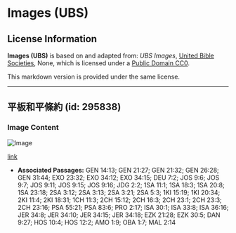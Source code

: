# Images (UBS)

## License Information

**Images (UBS)** is based on and adapted from: _UBS Images_, [United Bible Societies](https://unitedbiblesocieties.org/), None, which is licensed under a [Public Domain CC0](https://creativecommons.org/public-domain/cc0/).

This markdown version is provided under the same license.



--------------------------------

## 平板和平條約 (id: 295838)

### Image Content

![Image](https://cdn.aquifer.bible/aquifer-content/resources/Media/WEB-0880_tablet_peace_treaty.jpg)

[link](https://cdn.aquifer.bible/aquifer-content/resources/Media/WEB-0880_tablet_peace_treaty.jpg)

* **Associated Passages:** GEN 14:13; GEN 21:27; GEN 21:32; GEN 26:28; GEN 31:44; EXO 23:32; EXO 34:12; EXO 34:15; DEU 7:2; JOS 9:6; JOS 9:7; JOS 9:11; JOS 9:15; JOS 9:16; JDG 2:2; 1SA 11:1; 1SA 18:3; 1SA 20:8; 1SA 23:18; 2SA 3:12; 2SA 3:13; 2SA 3:21; 2SA 5:3; 1KI 15:19; 1KI 20:34; 2KI 11:4; 2KI 18:31; 1CH 11:3; 2CH 15:12; 2CH 16:3; 2CH 23:1; 2CH 23:3; 2CH 23:16; PSA 55:21; PSA 83:6; PRO 2:17; ISA 30:1; ISA 33:8; ISA 36:16; JER 34:8; JER 34:10; JER 34:15; JER 34:18; EZK 21:28; EZK 30:5; DAN 9:27; HOS 10:4; HOS 12:2; AMO 1:9; OBA 1:7; MAL 2:14

